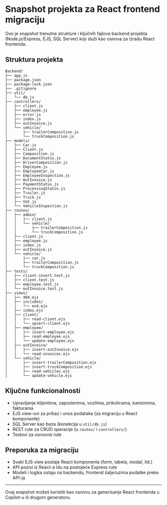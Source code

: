 # Snapshot projekta za React frontend migraciju

Ovo je snapshot trenutne strukture i ključnih fajlova backend projekta (Node.js/Express, EJS, SQL Server) koji služi kao osnova za izradu React frontenda.

## Struktura projekta

```
Backend/
├── app.js
├── package.json
├── package-lock.json
├── .gitignore
├── util/
│   └── db.js
├── controllers/
│   ├── client.js
│   ├── employee.js
│   ├── error.js
│   ├── index.js
│   ├── outInvoice.js
│   └── vehicle/
│       ├── trailerComposition.js
│       └── truckComposition.js
├── models/
│   ├── Car.js
│   ├── Client.js
│   ├── Composition.js
│   ├── DocumentStatus.js
│   ├── DriverComposition.js
│   ├── Employee.js
│   ├── EmployeeCar.js
│   ├── EmployeeInspection.js
│   ├── OutInvoice.js
│   ├── PaymentStatus.js
│   ├── ProcessingStatus.js
│   ├── Trailer.js
│   ├── Truck.js
│   ├── Vat.js
│   └── VehicleInspection.js
├── routes/
│   ├── admin/
│   │   ├── client.js
│   │   └── vehicle/
│   │       ├── trailerComposition.js
│   │       └── truckComposition.js
│   ├── client.js
│   ├── employee.js
│   ├── index.js
│   ├── outInvoice.js
│   └── vehicle/
│       ├── car.js
│       ├── trailerComposition.js
│       └── truckComposition.js
├── tests/
│   ├── client-insert.test.js
│   ├── client.test.js
│   ├── employee.test.js
│   └── outInvoice.test.js
├── views/
│   ├── 404.ejs
│   ├── includes/
│   │   └── end.ejs
│   ├── index.ejs
│   ├── client/
│   │   ├── read-client.ejs
│   │   └── upsert-client.ejs
│   ├── employee/
│   │   ├── insert-employee.ejs
│   │   ├── read-employee.ejs
│   │   └── update-employee.ejs
│   ├── outInvoice/
│   │   ├── insert-outInvoice.ejs
│   │   └── read-invoices.ejs
│   └── vehicle/
│       ├── insert-trailerComposition.ejs
│       ├── insert-truckComposition.ejs
│       ├── read-vehicles.ejs
│       └── update-vehicle.ejs
```

## Ključne funkcionalnosti
- Upravljanje klijentima, zaposlenima, vozilima, prikolicama, kamionima, fakturama
- EJS view-ovi za prikaz i unos podataka (za migraciju u React komponente)
- SQL Server kao baza (konekcija u `util/db.js`)
- REST rute za CRUD operacije (u `routes/` i `controllers/`)
- Testovi za osnovne rute

## Preporuka za migraciju
- Svaki EJS view postaje React komponenta (form, tabela, modal, itd.)
- API pozivi iz React-a idu na postojeće Express rute
- Modeli i logika ostaju na backendu, frontend šalje/uzima podatke preko API-ja

---

Ovaj snapshot možeš koristiti kao osnovu za generisanje React frontenda u Copilot-u ili drugom generatoru.